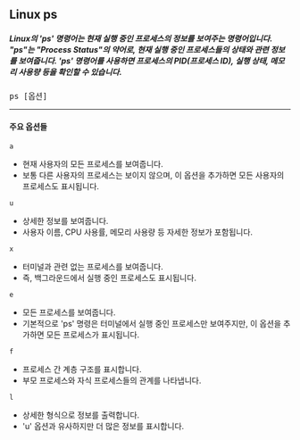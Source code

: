## Linux ps
##### Linux의 'ps' 명령어는 현재 실행 중인 프로세스의 정보를 보여주는 명령어입니다. "ps"는 "Process Status"의 약어로, 현재 실행 중인 프로세스들의 상태와 관련 정보를 보여줍니다. 'ps' 명령어를 사용하면 프로세스의 PID(프로세스 ID), 실행 상태, 메모리 사용량 등을 확인할 수 있습니다.
<pre>
ps [옵션]
</pre>
___
#### 주요 옵션들

`a`
- 현재 사용자의 모든 프로세스를 보여줍니다.
- 보통 다른 사용자의 프로세스는 보이지 않으며, 이 옵션을 추가하면 모든 사용자의 프로세스도 표시됩니다.

`u`
- 상세한 정보를 보여줍니다.
- 사용자 이름, CPU 사용률, 메모리 사용량 등 자세한 정보가 포함됩니다.

`x`
- 터미널과 관련 없는 프로세스를 보여줍니다.
- 즉, 백그라운드에서 실행 중인 프로세스도 표시됩니다.

`e`
- 모든 프로세스를 보여줍니다.
- 기본적으로 'ps' 명령은 터미널에서 실행 중인 프로세스만 보여주지만, 이 옵션을 추가하면 모든 프로세스가 표시됩니다.

`f`
- 프로세스 간 계층 구조를 표시합니다.
- 부모 프로세스와 자식 프로세스들의 관계를 나타냅니다.

`l`
- 상세한 형식으로 정보를 출력합니다.
- 'u' 옵션과 유사하지만 더 많은 정보를 표시합니다.
